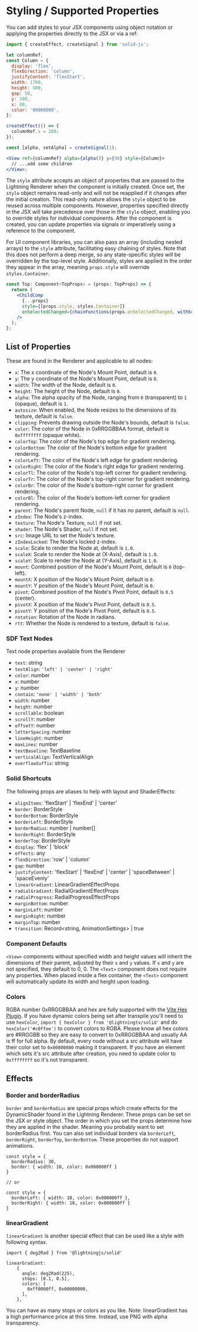 # Styling / Supported Properties

You can add styles to your JSX components using object notation or applying the properties directly to the JSX or via a ref:

```jsx
import { createEffect, createSignal } from 'solid-js';

let columnRef;
const Column = {
  display: 'flex',
  flexDirection: 'column',
  justifyContent: 'flexStart',
  width: 1760,
  height: 500,
  gap: 50,
  y: 200,
  x: 80,
  color: '00000000',
};

createEffect(() => {
  columnRef.x = 200;
});

const [alpha, setAlpha] = createSignal(1);

<View ref={columnRef} alpha={alpha()} y={90} style={Column}>
  // ...add some children
</View>;
```

The `style` attribute accepts an object of properties that are passed to the Lightning Renderer when the component is initially created. Once set, the `style` object remains read-only and will not be reapplied if it changes after the initial creation. This read-only nature allows the `style` object to be reused across multiple components. However, properties specified directly in the JSX will take precedence over those in the `style` object, enabling you to override styles for individual components. After the component is created, you can update properties via signals or imperatively using a reference to the component.

For UI component libraries, you can also pass an array (including nested arrays) to the `style` attribute, facilitating easy chaining of styles. Note that this does not perform a deep merge, so any state-specific styles will be overridden by the top-level style. Additionally, styles are applied in the order they appear in the array, meaning `props.style` will override `styles.Container`.

```jsx
const Top: Component<TopProps> = (props: TopProps) => {
  return (
    <ChildComp
      {...props}
      style={[props.style, styles.Container]}
      onSelectedChanged={chainFunctions(props.onSelectedChanged, withScrolling(props.y as number))}
    />
  );
};
```

## List of Properties

These are found in the Renderer and applicable to all nodes:

- `x`: The x coordinate of the Node's Mount Point, default is `0`.
- `y`: The y coordinate of the Node's Mount Point, default is `0`.
- `width`: The width of the Node, default is `0`.
- `height`: The height of the Node, default is `0`.
- `alpha`: The alpha opacity of the Node, ranging from `0` (transparent) to `1` (opaque), default is `1`.
- `autosize`: When enabled, the Node resizes to the dimensions of its texture, default is `false`.
- `clipping`: Prevents drawing outside the Node's bounds, default is `false`.
- `color`: The color of the Node in 0xRRGGBBAA format, default is `0xffffffff` (opaque white).
- `colorTop`: The color of the Node's top edge for gradient rendering.
- `colorBottom`: The color of the Node's bottom edge for gradient rendering.
- `colorLeft`: The color of the Node's left edge for gradient rendering.
- `colorRight`: The color of the Node's right edge for gradient rendering.
- `colorTl`: The color of the Node's top-left corner for gradient rendering.
- `colorTr`: The color of the Node's top-right corner for gradient rendering.
- `colorBr`: The color of the Node's bottom-right corner for gradient rendering.
- `colorBl`: The color of the Node's bottom-left corner for gradient rendering.
- `parent`: The Node's parent Node, `null` if it has no parent, default is `null`.
- `zIndex`: The Node's z-index.
- `texture`: The Node's Texture, `null` if not set.
- `shader`: The Node's Shader, `null` if not set.
- `src`: Image URL to set the Node's texture.
- `zIndexLocked`: The Node's locked z-index.
- `scale`: Scale to render the Node at, default is `1.0`.
- `scaleX`: Scale to render the Node at (X-Axis), default is `1.0`.
- `scaleY`: Scale to render the Node at (Y-Axis), default is `1.0`.
- `mount`: Combined position of the Node's Mount Point, default is `0` (top-left).
- `mountX`: X position of the Node's Mount Point, default is `0`.
- `mountY`: Y position of the Node's Mount Point, default is `0`.
- `pivot`: Combined position of the Node's Pivot Point, default is `0.5` (center).
- `pivotX`: X position of the Node's Pivot Point, default is `0.5`.
- `pivotY`: Y position of the Node's Pivot Point, default is `0.5`.
- `rotation`: Rotation of the Node in radians.
- `rtt`: Whether the Node is rendered to a texture, default is `false`.

### SDF Text Nodes

Text node properties available from the Renderer

- `text`: string
- `textAlign`: `'left' | 'center' | 'right'`
- `color`: number
- `x`: number
- `y`: number
- `contain`: `'none' | 'width' | 'both'`
- `width`: number
- `height`: number
- `scrollable`: boolean
- `scrollY`: number
- `offsetY`: number
- `letterSpacing`: number
- `lineHeight`: number
- `maxLines`: number
- `textBaseline`: TextBaseline
- `verticalAlign`: TextVerticalAlign
- `overflowSuffix`: string

### Solid Shortcuts

The following props are aliases to help with layout and ShaderEffects:

- `alignItems`: 'flexStart' | 'flexEnd' | 'center'
- `border`: BorderStyle
- `borderBottom`: BorderStyle
- `borderLeft`: BorderStyle
- `borderRadius`: number | number[]
- `borderRight`: BorderStyle
- `borderTop`: BorderStyle
- `display`: 'flex' | 'block'
- `effects`: any
- `flexDirection`: 'row' | 'column'
- `gap`: number
- `justifyContent`: 'flexStart' | 'flexEnd' | 'center' | 'spaceBetween' | 'spaceEvenly'
- `linearGradient`: LinearGradientEffectProps
- `radialGradient`: RadialGradientEffectProps
- `radialProgress`: RadialProgressEffectProps
- `marginBottom`: number
- `marginLeft`: number
- `marginRight`: number
- `marginTop`: number
- `transition`: Record<string, AnimationSettings> | true

### Component Defaults

`<View>` components without specified width and height values will inherit the dimensions of their parent, adjusted by their `x` and `y` values. If `x` and `y` are not specified, they default to 0, 0. The `<Text>` component does not require any properties. When placed inside a flex container, the `<Text>` component will automatically update its width and height upon loading.

### Colors

RGBA number 0xRRGGBBAA and hex are fully supported with the [Vite Hex Plugin](https://github.com/lightning-tv/vite-hex-transform). If you have dynamic colors being set after transpile you'll need to use `hexColor`, `import { hexColor } from '@lightningtv/solid'` and do `hexColor('#c0ffee')` to convert colors to RGBA. Please know all hex colors are #RRGGBB so they are easy to convert to 0xRRGGBBAA and usually AA is ff for full alpha. By default, every node without a src attribute will have their color set to `0x00000000` making it transparent. If you have an element which sets it's src attribute after creation, you need to update color to `0xffffffff` so it's not transparent.

## Effects

### Border and borderRadius

`border` and `borderRadius` are special props which create effects for the DynamicShader found in the Lightning Renderer. These props can be set on the JSX or style object. The order in which you set the props determine how they are applied in the shader. Meaning you probably want to set borderRadius first. You can also set individual borders via `borderLeft`, `borderRight`, `borderTop`, `borderBottom`. These properties do not support animations.

```
const style = {
  borderRadius: 30,
  border: { width: 10, color: 0x000000ff }
}

// or

const style = {
  borderLeft: { width: 10, color: 0x000000ff },
  borderRight: { width: 10, color: 0x000000ff }
}

```

### linearGradient

`linearGradient` is another special effect that can be used like a style with following syntax.

```
import { deg2Rad } from '@lightningjs/solid'

linearGradient:
    {
      angle: deg2Rad(225),
      stops: [0.1, 0.5],
      colors: [
        0xff0000ff, 0x00000000,
      ],
    },
```

You can have as many stops or colors as you like. Note: linearGradient has a high performance price at this time. Instead, use PNG with alpha transparency.
